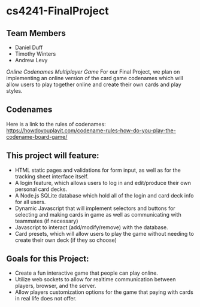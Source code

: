 # cs4241-FinalProject

## Team Members
- Daniel Duff
- Timothy Winters
- Andrew Levy

_Online Codenames Multiplayer Game_
For our Final Project, we plan on implementing an online version of the card game codenames which will allow users to play together online and create their own cards and play styles.

## Codenames
Here is a link to the rules of codenames: https://howdoyouplayit.com/codename-rules-how-do-you-play-the-codename-board-game/

## This project will feature:
- HTML static pages and validations for form input, as well as for the tracking sheet interface itself.
- A login feature, which allows users to log in and edit/produce their own personal card decks.
- A Node.js SQLite database which hold all of the login and card deck info for all users.
- Dynamic Javascript that will implement selectors and buttons for selecting and making cards in game as well as communicating with teammates (if necessary) 
- Javascript to interact (add/modify/remove) with the database. 
- Card presets, which will allow users to play the game without needing to create their own deck (if they so choose)

## Goals for this Project:
- Create a fun interactive game that people can play online.
- Utilize web sockets to allow for realtime communication between players, browser, and the server.
- Allow players customization options for the game that paying with cards in real life does not offer.
